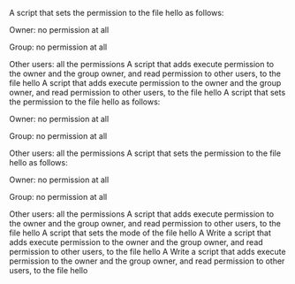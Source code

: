 A script that sets the permission to the file hello as follows:



Owner: no permission at all

Group: no permission at all

Other users: all the permissions
A script that adds execute permission to the owner and the group owner, and read permission to other users, to the file hello
A script that adds execute permission to the owner and the group owner, and read permission to other users, to the file hello
A script that sets the permission to the file hello as follows:



Owner: no permission at all

Group: no permission at all

Other users: all the permissions
A script that sets the permission to the file hello as follows:



Owner: no permission at all

Group: no permission at all

Other users: all the permissions
A script that adds execute permission to the owner and the group owner, and read permission to other users, to the file hello
A script that sets the mode of the file hello
A Write a script that adds execute permission to the owner and the group owner, and read permission to other users, to the file hello
A Write a script that adds execute permission to the owner and the group owner, and read permission to other users, to the file hello
